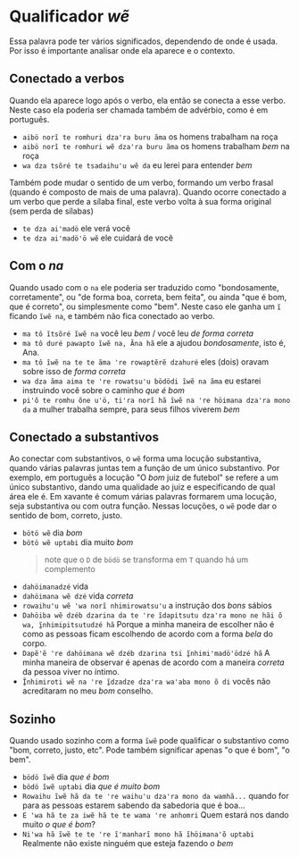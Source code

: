 # Qualificador _wẽ_

Essa palavra pode ter vários significados, dependendo de onde é usada. Por isso é importante analisar onde ela aparece e o contexto.

## Conectado a verbos

Quando ela aparece logo após o verbo, ela então se conecta a esse verbo. Neste caso ela poderia ser chamada também de advérbio, como é em português.

- `aibö norĩ te romhuri dzaꞌra buru ãma` os homens trabalham na roça
- `aibö norĩ te romhuri wẽ dzaꞌra buru ãma` os homens trabalham _bem_ na roça
- `wa dza tsõré te tsadaihuꞌu wẽ da` eu lerei para entender _bem_

Também pode mudar o sentido de um verbo, formando um verbo frasal (quando é composto de mais de uma palavra). Quando ocorre conectado a um verbo que perde a sílaba final, este verbo volta à sua forma original (sem perda de sílabas)

- `te dza aiꞌmadö` ele verá você
- `te dza aiꞌmadöꞌö wẽ` ele cuidará de você

## Com o _na_

Quando usado com o `na` ele poderia ser traduzido como "bondosamente, corretamente", ou "de forma boa, correta, bem feita", ou ainda "que é bom, que é correto", ou simplesmente como "bem". Neste caso ele ganha um `ĩ` ficando `ĩwẽ na`, e também não fica conectado ao verbo.

- `ma tô ĩtsõré ĩwẽ na` você leu _bem_ / você leu _de forma correta_
- `ma tô duré pawapto ĩwẽ na, Ãna hã` ele a ajudou _bondosamente_, isto é, Ana.
- `ma tô ĩwẽ na te te ãma ꞌre rowaptẽrẽ dzahuré` eles (dois) oravam sobre isso de _forma correta_
- `wa dza ãma aima te ꞌre rowatsuꞌu bödödi ĩwẽ na ãma` eu estarei instruindo você sobre o caminho _que é bom_
- `piꞌõ te romhu õne uꞌö, tiꞌra norĩ hã ĩwẽ na ꞌre höimana dzaꞌra mono da` a mulher trabalha sempre, para seus filhos viverem _bem_

## Conectado a substantivos

Ao conectar com substantivos, o `wẽ` forma uma locução substantiva, quando várias palavras juntas tem a função de um único substantivo. Por exemplo, em português a locução "O _bom_ juiz de futebol" se refere a um único substantivo, dando uma qualidade ao juiz e especificando de qual área ele é. Em xavante é comum várias palavras formarem uma locução, seja substantiva ou com outra função. Nessas locuções, o `wẽ` pode dar o sentido de bom, correto, justo.

- `bötö wẽ` dia _bom_
- `bötö wẽ uptabi` dia muito _bom_
  > note que o `D` de `bödö` se transforma em `T` quando há um complemento
- `dahöimanadzé` vida
- `dahöimana wẽ dzé` vida _correta_
- `rowaihuꞌu wẽ ꞌwa norĩ nhimirowatsuꞌu` a instrução dos _bons_ sábios
- `Dahöiba wẽ dzéb dzarina da te ꞌre ĩdapitsutu dzaꞌra mono ne hãi õ wa, ĩ̱nhimipitsutudzé hã` Porque a minha maneira de escolher não é como as pessoas ficam escolhendo de acordo com a forma _bela_ do corpo.
- `Dapẽꞌẽ ꞌre dahöimana wẽ dzéb dzarina tsi ĩ̱nhimiꞌmadöꞌödzé hã` A minha maneira de observar é apenas de acordo com a maneira _correta_ da pessoa viver no íntimo.
- `Ĩ̱nhimiroti wẽ na ꞌre ĩ̱dzadze dzaꞌra waꞌaba mono õ di` vocês não acreditaram no meu _bom_ conselho.

## Sozinho

Quando usado sozinho com a forma `ĩwẽ` pode qualificar o substantivo como "bom, correto, justo, etc". Pode também significar apenas "o que é bom", "o bem".

- `bödö ĩwẽ` dia _que é bom_
- `bödö ĩwẽ uptabi` dia _que é muito bom_
- `Rowaihu ĩwẽ hã da te ꞌre waihuꞌu dzaꞌra mono da wamhã...` quando for para as pessoas estarem sabendo da sabedoria que é boa...
- `E ꞌwa hã te za iwẽ hã te te wama ꞌre anhomri` Quem estará nos dando muito _o que é bom_?
- `Niꞌwa hã ĩwẽ te te ꞌre ĩꞌmanharĩ mono hã ĩhöimanaꞌõ uptabi` Realmente não existe ninguém que esteja fazendo _o bem_
